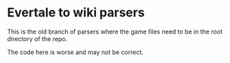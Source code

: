 # Evertale to wiki parsers

This is the old branch of parsers where the game files need to be in the
root directory of the repo.

The code here is worse and may not be correct.